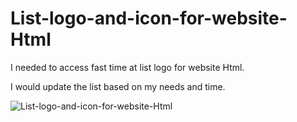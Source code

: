 # List-logo-and-icon-for-website-Html
I needed to access fast time at list logo for website Html.

I would update the list based on my needs and time.


![List-logo-and-icon-for-website-Html](https://github.com/SchtroumpfDev/List-logo-and-icon-for-website-Html/assets/45524200/6ed3b574-223d-4214-8c09-d0e00966c79a)







